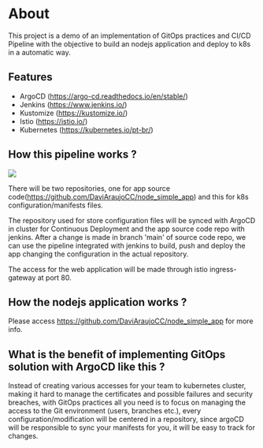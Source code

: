 # About

This project is a demo of an implementation of GitOps practices and CI/CD Pipeline with the objective to build an nodejs application and deploy to k8s in a automatic way.

## Features

* ArgoCD (https://argo-cd.readthedocs.io/en/stable/)
* Jenkins (https://www.jenkins.io/)
* Kustomize (https://kustomize.io/)
* Istio (https://istio.io/)
* Kubernetes (https://kubernetes.io/pt-br/)

## How this pipeline works ?

![](https://user-images.githubusercontent.com/70732391/139129181-0b1231da-a83e-4ebc-984c-d68b065191ec.jpg)

There will be two repositories, one for app source code(https://github.com/DaviAraujoCC/node_simple_app) and this for k8s configuration/manifests files.

The repository used for store configuration files will be synced with ArgoCD in cluster for Continuous Deployment and the app source code repo with jenkins.
After a change is made in branch 'main' of source code repo, we can use the pipeline integrated with jenkins to build, push and deploy the app changing the configuration in the actual repository.

The access for the web application will be made through istio ingress-gateway at port 80. 

## How the nodejs application works ?

Please access https://github.com/DaviAraujoCC/node_simple_app for more info.

## What is the benefit of implementing GitOps solution with ArgoCD like this ?

Instead of creating various accesses for your team to kubernetes cluster, making it hard to manage the certificates and possible failures and security breaches, with GitOps practices all you need is to focus on managing the access to the Git environment (users, branches etc.), every configuration/modification will be centered in a repository, since argoCD will be responsible to sync your manifests for you, it will be easy to track for changes. 

